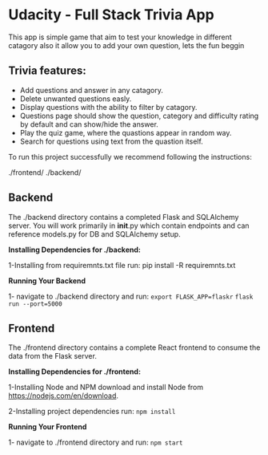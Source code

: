 # Udacity - Full Stack Trivia App
This app is simple game that aim to test your knowledge in different catagory also it allow you to add your own question, lets the fun beggin

## Trivia features:
* Add questions and answer in any catagory.
* Delete unwanted questions easly.
* Display questions with the ability to filter by catagory.
* Questions page should show the question, category and difficulty rating by default and can show/hide the answer.
* Play the quiz game, where the quastions appear in random way.
* Search for questions using text from the quastion itself.


To run this project successfully we recommend following the instructions:

./frontend/
./backend/

## Backend
The ./backend directory contains a completed Flask and SQLAlchemy server. You will work primarily in __init__.py which contain endpoints and can reference models.py for DB and SQLAlchemy setup.

**Installing Dependencies for ./backend:**

1-Installing from requiremnts.txt file run:
pip install -R requiremnts.txt

**Running Your Backend**

1- navigate to ./backend directory and run:
`export FLASK_APP=flaskr`
`flask run --port=5000`

## Frontend
The ./frontend directory contains a complete React frontend to consume the data from the Flask server.

**Installing Dependencies for ./frontend:**

1-Installing Node and NPM
download and install Node from https://nodejs.com/en/download.

2-Installing project dependencies run:
`npm install`


**Running Your Frontend**

1- navigate to ./frontend directory and run:
`npm start`
 
